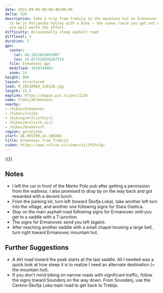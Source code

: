 ```yaml
---
date: 2021-09-04 08:08:40+00:00
delta: 530
description: Take a trip from Trebija to the mountain hut on Ermanovec if you happen
  to be in Poljanska Valley with a bike – the views (once you get out of the forest)
  are well worth the effort.
difficulty: Occasionally steep asphalt road
difflevel: 3
duration: 2
gpx:
  center:
    lat: 46.1023652891987
    lon: 14.077226076267774
  file: Ermanovec.gpx
  modified: 1630744461
  zoom: 14
height: 969
layout: structured
lead: M_20210903_120126.jpg
length: 15.3
maplink: https://mapzs.pzs.si/poi/1226
name: TrebijaErmanovec
nearby:
- /hikes/ermanovec
- /hikes/slajka
- /biking/mrzlivrhziri
- /hikes/mrzlivrh_ziri
- /hikes/bevkovvrh
region: gorenjska
start: 46.095709,14.100284
title: Ermanovec from Trebija
video: https://www.relive.cc/view/v1vj1YLPxJq/
---
```


{{<hike-details description="yes">}}

## Notes

* I left the car in front of the Marko Polo pub after getting a permission from the waitress. I also promised to drop by on the way back and got rewarded with a decent lunch.
* From the parking lot, turn left (toward Škofja Loka), take another left turn into the village, and another one following signs for Stara Oselica.
* Stay on the main asphalt road following signs for Ermanovec until you get to a saddle with a T-junction.
* The signs for Ermanovec send you left (again).
* After reaching another saddle with a small chapel housing a large bell, turn right toward Ermanovec mountain hut.

## Further Suggestions

* A dirt road toward the peak starts at the last saddle. All I needed was a quick look at how steep it is to realize I need an alternate destination (= the mountain hut).
* If you don't mind biking on narrow roads with significant traffic, follow the signs toward Sovodenj on the way down. From Sovodenj, use the Cerkno–Škofja Loka main road to get back to Trebija.
